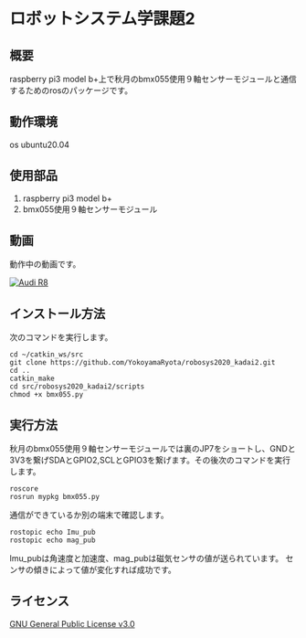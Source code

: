 # ロボットシステム学課題2
## 概要
raspberry pi3 model b+上で秋月のbmx055使用９軸センサーモジュールと通信するためのrosのパッケージです。
## 動作環境
os ubuntu20.04
## 使用部品
1. raspberry pi3 model b+
2. bmx055使用９軸センサーモジュール
## 動画
動作中の動画です。
　　　
   
[![Audi R8](http://img.youtube.com/vi/zCPmWQxajbs/1.jpg)](https://studio.youtube.com/video/zCPmWQxajbs/edit)
## インストール方法
次のコマンドを実行します。
```
cd ~/catkin_ws/src
git clone https://github.com/YokoyamaRyota/robosys2020_kadai2.git
cd ..
catkin_make
cd src/robosys2020_kadai2/scripts
chmod +x bmx055.py
```
## 実行方法
秋月のbmx055使用９軸センサーモジュールでは裏のJP7をショートし、GNDと3V3を繋げSDAとGPIO2,SCLとGPIO3を繋げます。その後次のコマンドを実行します。
```
roscore
rosrun mypkg bmx055.py
```
通信ができているか別の端末で確認します。
```
rostopic echo Imu_pub
rostopic echo mag_pub
```
Imu_pubは角速度と加速度、mag_pubは磁気センサの値が送られています。
センサの傾きによって値が変化すれば成功です。

## ライセンス
[GNU General Public License v3.0](https://github.com/YokoyamaRyota/robosys2020_kadai1/blob/main/COPYING)

